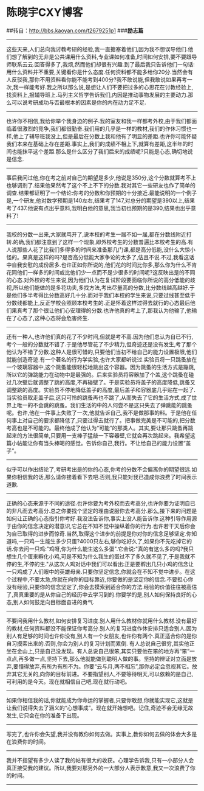 # 陈晓宇CXY博客
##转自：http://bbs.kaoyan.com/t2679251p1
###**励志篇**
***
这些天来,人们总向我讨教考研的经验,我一直搪塞着他们,因为我不想误导他们.他们想了解到的无非是公共课用什么资料,专业课如何准备,时间如何安排,要不要跟导师联系云云.回答得多了,我烦,然而他们却很有兴趣.到了最后我只告诉他们一句话:用什么资料并不重要,关键看你是什么态度.任何资料都不能多给你20分.当然会有人反驳我,那你不用资料看你能不能考到400分?我不敢说能,但我敢说如果再考一次,我一样能考好.我之所以那么说,是想让人们不要把过多的心思花在讨教经验上,找资料上,报辅导班上.马列主义哲学告诉我们,内因是推动事物发展的主要动力.那么可以说考研成功与否最根本的因素是你的内在动力足不足.
***
也许你不相信,我给你举个我身边的例子.我的室友和我一样都考外校,由于我们都面临着很激烈的竞争,我们都很勤奋.我们用的几乎是一样的教材,我们的作休习惯也一样,他上了辅导班我没上,但是最后在分数上我和他有了明显的差距.也许你可能怀疑我们本来在基础上存在差距.事实上,我们的成绩不相上下,就算有差距,这半年的时间也能抹平这个差距.那么是什么区分了我们后来的成绩呢?只能是心态,确切地说是信念.
***
事后我问过他,你在考之前对自己的期望是多少,他说是350分,这个分数就算考不上也够调剂了.结果他果然考了这个不上不下的分数.我对其它一些研友也作了简单的调查.结果都证明了一个结论:你考的分数和你预期的十分接近.最能说明的一个例子是,一个研友,他对数学预期是140左右,结果考了147,对总分的期望是390以上,结果考了437.他说有点出乎意料,我明白他的意思,我当初也预期的是390,结果也出乎意料了!
***
我校的分数一出来,大家就骂开了,说本校的考生一届不如一届,都在分数线附近打转.的确,我们都注意到了这样一个现象,即外校考生的分数普遍比本校考生的高.有人说那些人花了比我们多得多的时间来准备那几门课,都是高分低能,没什么大惊小怪的。果真是这样的吗?是否高分低能大家争论的太多了,估且不说.不过,我看这话中自我安慰的成份居多.也许正如你所说的,他们花的时间比你多,那么你为什么不肯花同他们一样多的时间或比他们少一点而不是少很多的时间呢?这反映出是的不同的心态.对外校的考生来说,因为他们认为在复试阶段要面临你所说的高分低能的歧视,所以他们能做的是多花功夫,多找方法,考出尽量高的分数,比分数线越高越好.于是他们多半考得比分数高好几十分.而对于我们本校的学生来说,只要过线甚至低于分数线都能上,反正学校会照顾本校考生的.正是怀着这样过得去就行的心态最后他们果真考了那个很让他们心安理得的分数.也许他真的考上了,那我认为他输了,他输在了心态了,这种心态将会危害终生.
***
还有一种人,也许他们真的花了不少时间,但就是考不高.因为他们总认为自已不行,考个一般的分数就不错了.于是他尽管花了不少精力,但奇迹还是没有发生,考了那个他认为不错了分数.这种人是很可惜的,只要他们当初不给自己的能力设置极限,他们就能创造奇迹.有一个著名的行为学实验,也许大家都听说过.实验员将一只跳蚤放在一个玻璃容器中,这个跳蚤能很轻松地跳出这个容器。因为跳蚤的生活方式是蹦跳,所以它的弹跳能力在动物中是最强的。后来实验员将容器加了个盖,这个跳蚤在碰过几次壁后就调整了跳的高度,不再碰壁了。于是实验员将盖子的高度降低,跳蚤又调整跳的高度。实验员不停地降低盖子的高度,最后盖子和容器底几乎贴在一起了.当实验员取走盖子后,这只可怜的跳蚤再也不跳了,从而失去了它的生活方式,成了世界上唯一的不会跳的跳蚤。我们生活的中的人何尝不是这只失去了弹跳能的跳蚤呢。也许,他在一件事上失败了一次,他就告诉自己,我不是做那事的料。于是他在任何事上对自己的要求都降低了,只要过得去就行了。把事做完美是不可能的,把分数考高也是不可能的。最终他成了他认为“可能”的那类人。其实,要让那只跳蚤再跳起来的方法很简单,只要用一支棒子猛敲一下容器壁,它就会再次跳起来。我希望这篇小帖能让你有当头棒喝的感觉。告诉你自己,我行。不让给自己的能力设置“盖子”。
***
似乎可以作出结论了,考研考出是的你的心态,你考的分数不会偏离你的期望很远.如果你相信我的话,那么请你接着看下去吧.否则,我只能对我已造成你浪费了时间表示道歉.
***
正确的心态来源于不同的途径.也许你要为考外校而去考高分,也许你要为证明自已的非凡而去考高分.总之你要找个坚定的理由说服你去考高分.那么,接下来的问题是如何让正确的心态指引你考好.我没法告诉你,事实上没人能告诉你.这种引导作用源于由你的信念决定的潜意识,它总在不知不觉中操纵着你的行为.也许若干天后你会为自已取得的进步而惊奇.当然,取得这个进步的前提是你对你的信念足够坚定.你知道吗,一只鸡一生能生多少只蛋?4000只左右,够你吃好久了,如果你不先吃掉它的话.你去问一只鸡:"鸡呀,你为什么能生这么多蛋".它会说:"真的有这么多的吗?我只想生几个蛋来孵化小鸡,可是不知为什么我生的蛋过不了多久就不见了,于是我就不停的生,不停的生."从这次人鸡对话中我们可以看出:正是要孵出几只小鸡的信念让一只鸡成了人们眼中的英雄母亲.只要你坚定信念,你就会在不知不觉中进步。在这个过程中,不要太急,你就在向你的目标靠近,你要做的是坚定你的信念.不要担心你没有经验,只要你的信念坚定了,你会去摸索到适合你的方法.经验的价值往往被高估了,真真重要的是从你自己的经历中去学习到的.你要学的是,别人如何保持良好的心态,别人如何鼓足向目标面奋进的勇气.
***
不要问我用什么教材,如何安排复习进度.别人用什么教材你就用什么教材.没有最好的教材,任何资料都没不能保证你考高分.别人的复习进度作休安排只适合别人.因为别人有足够的时间也许你没有,别人有一个女朋友,也许你有两个.真正适合你的是你自习摸索出来的.否则,你会为别人的复习计划而累倒.
有人总说自己很穷,其实他正坐在金山上,只是自己没发现。有人总说自己很笨,其实只要他在笨的地方再“笨”一点点,再多做一点,坚持下去,那么他就能做到聪明人做的事。坚持的辨证对立面是放弃,要懂得放弃,有所为有所不为。你要“云与月,两不相忘”,那你必定会忽视其它。放弃其它无关的,向你的目标前进。不要指望别人,不要等待明天,可以依赖的是自己,可利用的是今天。现在就相信自己吧,现在就行动吧。
***
如果你相信我的话,你就能成为你命运的掌握者,只要你敢想,你就能实现它,这就是让我们说得失去了涵义的“心想事成”。现在就开始想吧。记住,奇迹不会无缘无故发生,它只会在你的准备下出现。
***
写完了,也许你会失望,我并没有教你如何去做。实事上,教你如何去做的体会大多是在浪费你的时间。
***
我并不指望有多少人读了我的帖有很大的收获。心理学告诉我,只有一小部分人会真正接受我的建议。所以,我要对那另外的一大部分人表示歉意,我又一次浪费了你的时间。 
***
  
